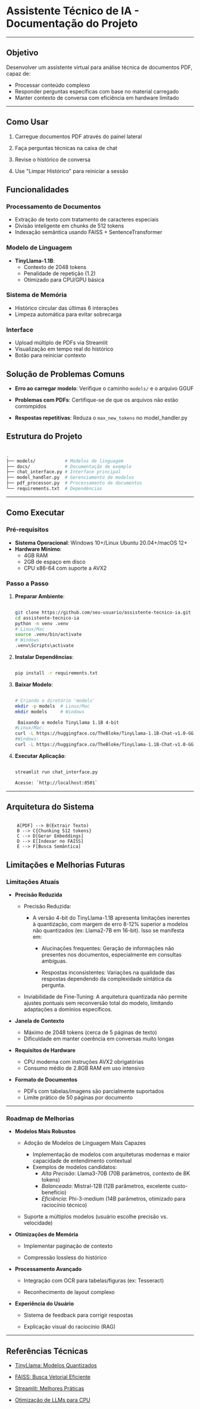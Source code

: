 
# Assistente Técnico de IA - Documentação do Projeto 

---

## Objetivo 
Desenvolver um assistente virtual para análise técnica de documentos PDF, capaz de:  
- Processar conteúdo complexo  
- Responder perguntas específicas com base no material carregado  
- Manter contexto de conversa com eficiência em hardware limitado  

---
##  Como Usar

1.  Carregue documentos PDF através do painel lateral
    
2.  Faça perguntas técnicas na caixa de chat
    
3.  Revise o histórico de conversa
    
4.  Use "Limpar Histórico" para reiniciar a sessão
    

##  Funcionalidades

### Processamento de Documentos 
- Extração de texto com tratamento de caracteres especiais  
- Divisão inteligente em chunks de 512 tokens  
- Indexação semântica usando FAISS + SentenceTransformer  

### Modelo de Linguagem 
- **TinyLlama-1.1B**:  
  - Contexto de 2048 tokens  
  - Penalidade de repetição (1.2)  
  - Otimizado para CPU/GPU básica  

### Sistema de Memória 
- Histórico circular das últimas 6 interações  
- Limpeza automática para evitar sobrecarga  

### Interface 
- Upload múltiplo de PDFs via Streamlit  
- Visualização em tempo real do histórico  
- Botão para reiniciar contexto  
    

## Solução de Problemas Comuns

-   **Erro ao carregar modelo**: Verifique o caminho `models/` e o arquivo GGUF
    
-   **Problemas com PDFs**: Certifique-se de que os arquivos não estão corrompidos
    
-   **Respostas repetitivas**: Reduza o `max_new_tokens` no model_handler.py
    

##  Estrutura do Projeto

   ```bash  

.
├── models/           # Modelos de linguagem
├── docs/             # Documentação de exemplo
├── chat_interface.py # Interface principal
├── model_handler.py  # Gerenciamento de modelos
├── pdf_processor.py  # Processamento de documentos
└── requirements.txt  # Dependências

   ```
---
## Como Executar 

### Pré-requisitos 
- **Sistema Operacional**: Windows 10+/Linux Ubuntu 20.04+/macOS 12+  
- **Hardware Mínimo**:  
  - 4GB RAM  
  - 2GB de espaço em disco  
  - CPU x86-64 com suporte a AVX2  

### Passo a Passo 
1. **Preparar Ambiente**:  

   ```bash  
   
   git clone https://github.com/seu-usuario/assistente-tecnico-ia.git  
   cd assistente-tecnico-ia  
   python -m venv .venv  
   # Linux/Mac 
   source .venv/bin/activate  
   # Windows 
   .venv\Scripts\activate  

3.  **Instalar Dependências**:
    
    ```bash

    pip install -r requirements.txt  
    
4.  **Baixar Modelo**:
    
    ```bash
    
	# Criando o diretório 'models'
	mkdir -p models  # Linux/Mac
	mkdir models     # Windows

	 Baixando o modelo TinyLlama 1.1B 4-bit
	#Linux/Mac:
	curl -L https://huggingface.co/TheBloke/TinyLlama-1.1B-Chat-v1.0-GGUF/resolve/main/tinyllama-1.1b-chat-v1.0.Q4_K_M.gguf -o models/tinyllama.gguf
	#Windows:
	curl -L https://huggingface.co/TheBloke/TinyLlama-1.1B-Chat-v1.0-GGUF/resolve/main/tinyllama-1.1b-chat-v1.0.Q4_K_M.gguf -o models\tinyllama.gguf
	
5.  **Executar Aplicação**:
    
    ```bash

    streamlit run chat_interface.py  
    
    Acesse: `http://localhost:8501`
    
----------


## Arquitetura do Sistema

```flowchart LR  

    A[PDF] --> B(Extrair Texto)  
    B --> C{Chunking 512 tokens}  
    C --> D[Gerar Embeddings]  
    D --> E[Indexar no FAISS]  
    E --> F[Busca Semântica]  

```


## Limitações e Melhorias Futuras

### Limitações Atuais

- **Precisão Reduzida**  
  - Precisão Reduzida:
  	- A versão 4-bit do TinyLlama-1.1B apresenta limitações inerentes à quantização, com margem de erro 8-12% superior a modelos não quantizados (ex: Llama2-7B em 16-bit). Isso se manifesta em:

        - Alucinações frequentes: Geração de informações não presentes nos documentos, especialmente em consultas ambíguas.

        - Respostas inconsistentes: Variações na qualidade das respostas dependendo da complexidade sintática da pergunta.
   - Inviabilidade de Fine-Tuning: A arquitetura quantizada não permite ajustes pontuais sem reconversão total do modelo, limitando adaptações a domínios específicos.

- **Janela de Contexto**  
  - Máximo de 2048 tokens (cerca de 5 páginas de texto)  
  - Dificuldade em manter coerência em conversas muito longas  

- **Requisitos de Hardware**  
  - CPU moderna com instruções AVX2 obrigatórias  
  - Consumo médio de 2.8GB RAM em uso intensivo  

- **Formato de Documentos**  
  - PDFs com tabelas/imagens são parcialmente suportados  
  - Limite prático de 50 páginas por documento  

---



### Roadmap de Melhorias

-  **Modelos Mais Robustos**
    - Adoção de Modelos de Linguagem Mais Capazes  
	  - Implementação de modelos com arquiteturas modernas e maior capacidade de entendimento contextual  
	  - Exemplos de modelos candidatos:  
	    - *Alta Precisão*: Llama3-70B (70B parâmetros, contexto de 8K tokens)  
	    - *Balanceado*: Mistral-12B (12B parâmetros, excelente custo-benefício)  
	    - *Eficiência*: Phi-3-medium (14B parâmetros, otimizado para raciocínio técnico)  
        
    -   Suporte a múltiplos modelos (usuário escolhe precisão vs. velocidade)
        
-  **Otimizações de Memória**
    
    -   Implementar paginação de contexto
        
    -   Compressão lossless do histórico
        
- **Processamento Avançado**
    
    -   Integração com OCR para tabelas/figuras (ex: Tesseract)
        
    -   Reconhecimento de layout complexo
        
-  **Experiência do Usuário**
    
    -   Sistema de feedback para corrigir respostas
        
    -   Explicação visual do raciocínio (RAG)
        

----------

## Referências Técnicas

-   [TinyLlama: Modelos Quantizados](https://huggingface.co/TheBloke)
    
-   [FAISS: Busca Vetorial Eficiente](https://github.com/facebookresearch/faiss)
    
-   [Streamlit: Melhores Práticas](https://docs.streamlit.io)
    
-   [Otimização de LLMs para CPU](https://arxiv.org/abs/2310.10537)

